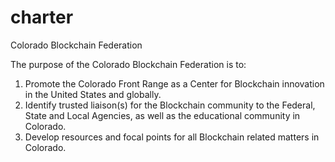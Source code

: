 # charter
Colorado Blockchain Federation

The purpose of the Colorado Blockchain Federation is to:
1. Promote the Colorado Front Range as a Center for Blockchain innovation in the United States and globally.
2. Identify trusted liaison(s) for the Blockchain community to the Federal, State and Local Agencies, as well as the educational community  in Colorado.
3. Develop resources and focal points for all Blockchain related matters in Colorado.
